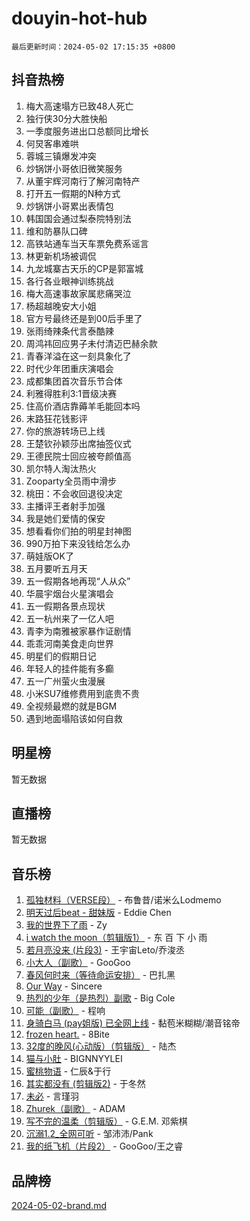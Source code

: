 # douyin-hot-hub

`最后更新时间：2024-05-02 17:15:35 +0800`

## 抖音热榜

1. 梅大高速塌方已致48人死亡
1. 独行侠30分大胜快船
1. 一季度服务进出口总额同比增长
1. 何炅客串难哄
1. 蓉城三镇爆发冲突
1. 炒锅饼小哥依旧微笑服务
1. 从董宇辉河南行了解河南特产
1. 打开五一假期的N种方式
1. 炒锅饼小哥累出表情包
1. 韩国国会通过梨泰院特别法
1. 维和防暴队口碑
1. 高铁站通车当天车票免费系谣言
1. 林更新机场被调侃
1. 九龙城寨古天乐的CP是郭富城
1. 各行各业眼神训练挑战
1. 梅大高速事故家属悲痛哭泣
1. 杨超越晚安大小姐
1. 官方号最终还是到00后手里了
1. 张雨绮辣条代言泰酷辣
1. 周鸿祎回应男子未付清迈巴赫余款
1. 青春洋溢在这一刻具象化了
1. 时代少年团重庆演唱会
1. 成都集团首次音乐节合体
1. 利雅得胜利3:1晋级决赛
1. 住高价酒店靠薅羊毛能回本吗
1. 末路狂花钱影评
1. 你的旅游转场已上线
1. 王楚钦孙颖莎出席抽签仪式
1. 王德民院士回应被夸颜值高
1. 凯尔特人淘汰热火
1. Zooparty全员雨中滑步
1. 桃田：不会收回退役决定
1. 主播评王者射手加强
1. 我是她们爱情的保安
1. 想看看你们拍的明星封神图
1. 990万拍下来没钱给怎么办
1. 萌娃版OK了
1. 五月要听五月天
1. 五一假期各地再现“人从众”
1. 华晨宇烟台火星演唱会
1. 五一假期各景点现状
1. 五一杭州来了一亿人吧
1. 青李为南雅被家暴作证剧情
1. 乖乖河南美食走向世界
1. 明星们的假期日记
1. 年轻人的挂件能有多癫
1. 五一广州萤火虫漫展
1. 小米SU7维修费用到底贵不贵
1. 全视频最燃的就是BGM
1. 遇到地面塌陷该如何自救

## 明星榜

暂无数据

## 直播榜

暂无数据

## 音乐榜

1. [孤独材料（VERSE段）](https://sf3-cdn-tos.douyinstatic.com/obj/tos-cn-ve-2774/ocX7glDNHYlwFeYrGQfBZoThtvPWy8tCCEBGKQ) - 布鲁昔/诺米么Lodmemo
1. [明天过后beat - 甜妹版](https://sf27-cdn-tos.douyinstatic.com/obj/tos-cn-ve-2774/osMLYeeoMm04CZyaI91XUDF8OzLRLgePKALGHI) - Eddie Chen
1. [我的世界下了雨](https://sf5-hl-cdn-tos.douyinstatic.com/obj/tos-cn-ve-2774/o85sBiwXIByH9bWIMAEEOoiQ1o1m9Afn15BspE) - Zy
1. [i watch the moon（剪辑版1）](https://sf3-cdn-tos.douyinstatic.com/obj/tos-cn-ve-2774/o0I9mSChzHZANMJIEBfkCQzzg6N5WAcVtqft9P) - 东 百 下 小 雨
1. [若月亮没来 (片段3)](https://sf3-cdn-tos.douyinstatic.com/obj/tos-cn-ve-2774/okfyEUsGW1B1ovJi5JiN9IjvAT2lMwA054GoEB) - 王宇宙Leto/乔浚丞
1. [小大人（副歌）](https://sf5-hl-cdn-tos.douyinstatic.com/obj/tos-cn-ve-2774/oIhaDwehWhLFsVIG7QIICLLazDNGJAGg5geeb4) - GooGoo
1. [春风何时来（等待命运安排）](https://sf5-hl-cdn-tos.douyinstatic.com/obj/tos-cn-ve-2774/oICBNbD3gelMfB4WgiD1KI2jQtXZE2FgHLwtsl) - 巴扎黑
1. [Our Way](https://sf5-hl-cdn-tos.douyinstatic.com/obj/tos-cn-ve-2774/o8tPEkQgQNCe0DPeFwZzYrbqLlnzBBrYidWkEZ) - Sincere
1. [热烈的少年（是热烈）副歌](https://sf5-hl-cdn-tos.douyinstatic.com/obj/tos-cn-ve-2774/owVNI0CLDAUMtSz6TEYvfFBFL4UDFFhLfgK8fa) - Big Cole
1. [可能（副歌）](https://sf5-hl-cdn-tos.douyinstatic.com/obj/tos-cn-ve-2774/cde1731888894259b333569393c2fb51) - 程响
1. [身骑白马 (pay姐版) 已全网上线](https://sf5-hl-cdn-tos.douyinstatic.com/obj/tos-cn-ve-2774/oQLO5ZgLsFkaDhdIIveF2zUCgfweY0gWaH4AQG) - 黏苞米糊糊/潮音铭帝
1. [frozen heart.](https://sf5-hl-cdn-tos.douyinstatic.com/obj/tos-cn-ve-2774/oIIWJfyjIACZA9zQMtnJ6hQQhFC4vhCupoRBsO) - 8Bite
1. [32度的晚风(心动版）（剪辑版）](https://sf5-hl-cdn-tos.douyinstatic.com/obj/tos-cn-ve-2774/owNyabsyWdzUulxhoJfK8IBXgp0UMQAHpvGh2B) - 陆杰
1. [猫与小肚](https://sf27-cdn-tos.douyinstatic.com/obj/tos-cn-ve-2774/osZeoClMECgK8DYl6VebABgbchEtPYQjZEnRtd) - BIGNNYYLEI
1. [蜜桃物语](https://sf3-cdn-tos.douyinstatic.com/obj/tos-cn-ve-2774/oIhOSCZtIACtYU4XQkngiW9kCBfVD1Fz9IYeqL) - 仁辰&于行
1. [其实都没有 (剪辑版2)](https://sf5-hl-cdn-tos.douyinstatic.com/obj/tos-cn-ve-2774/oEBNQenHZtBhxYjGgUDQk0BCHTigQafgFlbQ7k) - 于冬然
1. [未必](https://sf3-cdn-tos.douyinstatic.com/obj/tos-cn-ve-2774/ogntQMFnKQDZUgTCYuJgfLEtleYZZFxBQqhhFB) - 言瑾羽
1. [Zhurek（副歌）](https://sf5-hl-cdn-tos.douyinstatic.com/obj/tos-cn-ve-2774/ooQm8FBZQDlf0btEYgVpCcSCQfrdJGBEKZYBGS) - ADAM
1. [写不完的温柔（剪辑版）](https://sf3-cdn-tos.douyinstatic.com/obj/tos-cn-ve-2774/oYBzzZQJ233GfwkemJJffAIWgeIYrjZfWhHTcG) - G.E.M. 邓紫棋
1. [沉溺1.2_全网可听](https://sf3-cdn-tos.douyinstatic.com/obj/tos-cn-ve-2774/ok2QoiBqsWAX9McZmWiI9gAB0EzwD4Xj6yfmtH) - 邹沛沛/Pank
1. [我的纸飞机（片段2）](https://sf6-cdn-tos.douyinstatic.com/obj/tos-cn-ve-2774/oM2ZrKcg2CD5AeRB2gkeXOFB1IxAGJdZPazYHf) - GooGoo/王之睿

## 品牌榜

[2024-05-02-brand.md](2024-05-02-brand.md)
